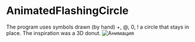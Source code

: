 # AnimatedFlashingCircle
The program uses symbols drawn (by hand) +, @, 0, ! a circle that stays in place. The inspiration was a 3D donut.
![Анимация](https://user-images.githubusercontent.com/69634762/189499432-d2421a76-26e5-46cd-a7a7-129484cd6c0b.gif)
